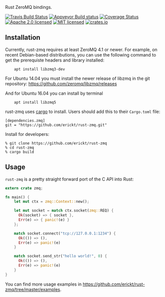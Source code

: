 Rust ZeroMQ bindings.

[![Travis Build Status](https://travis-ci.org/erickt/rust-zmq.png?branch=master)](https://travis-ci.org/erickt/rust-zmq)
[![Appveyor Build status](https://ci.appveyor.com/api/projects/status/xhytsx4jwyb9qk7m?svg=true)](https://ci.appveyor.com/project/erickt/rust-zmq)
[![Coverage Status](https://coveralls.io/repos/erickt/erickt-zmq/badge.svg?branch=master)](https://coveralls.io/r/erickt/erickt-zmq?branch=master)
[![Apache 2.0 licensed](https://img.shields.io/badge/license-Apache2.0-blue.svg)](./LICENSE-APACHE)
[![MIT licensed](https://img.shields.io/badge/license-MIT-blue.svg)](./LICENSE-MIT)
[![crates.io](http://meritbadge.herokuapp.com/zmq)](https://crates.io/crates/zmq)

Installation
------------

Currently, rust-zmq requires at least ZeroMQ 4.1 or newer. For example, on recent
Debian-based distributions, you can use the following command to get
the prerequiste headers and library installed:

```
    apt install libzmq3-dev
```

For Ubuntu 14.04 you must install the newer release of libzmq in the git repository: https://github.com/zeromq/libzmq/releases

And for Ubuntu 16.04 you can install by terminal

```
    apt install libzmq5
```

rust-zmq uses [cargo](https://crates.io) to install. Users should add this to
their `Cargo.toml` file:

    [dependencies.zmq]
    git = "https://github.com/erickt/rust-zmq.git"

Install for developers:

    % git clone https://github.com/erickt/rust-zmq
    % cd rust-zmq
    % cargo build

Usage
-----

`rust-zmq` is a pretty straight forward port of the C API into Rust:

```rust
extern crate zmq;

fn main() {
	let mut ctx = zmq::Context::new();

	let mut socket = match ctx.socket(zmq::REQ) {
	  Ok(socket) => { socket },
	  Err(e) => { panic!(e) }
	};

	match socket.connect("tcp://127.0.0.1:1234") {
	  Ok(()) => (),
	  Err(e) => panic!(e)
	}

	match socket.send_str("hello world!", 0) {
	  Ok(()) => (),
	  Err(e) => panic!(e)
	}
}
```

You can find more usage examples in
https://github.com/erickt/rust-zmq/tree/master/examples.

